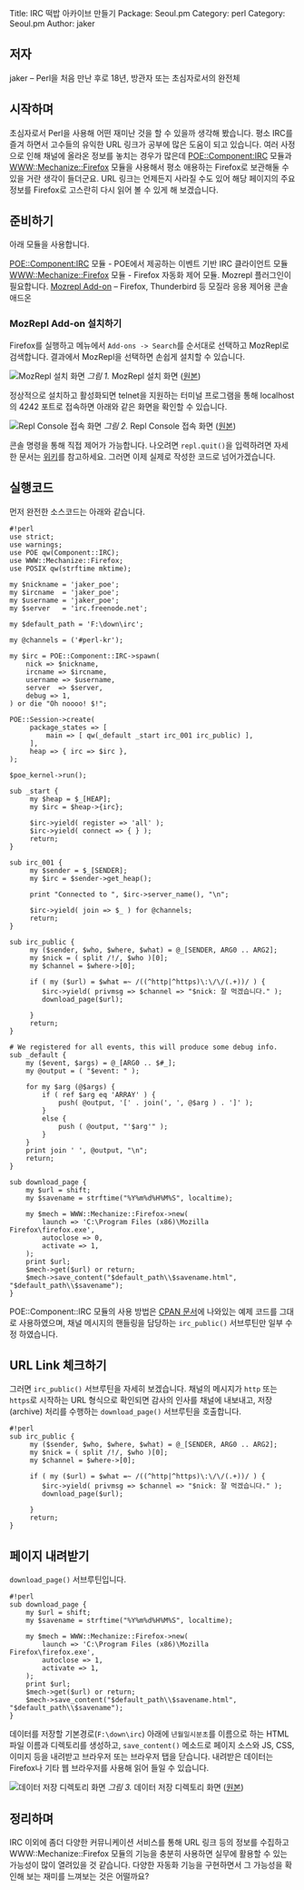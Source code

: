 Title:    IRC 떡밥 아카이브 만들기
Package:  Seoul.pm
Category: perl
Category: Seoul.pm
Author:   jaker

## 저자

jaker – Perl을 처음 만난 후로 18년, 방관자 또는 초심자로서의 완전체


## 시작하며

초심자로서 Perl을 사용해 어떤 재미난 것을 할 수 있을까 생각해 봤습니다.
평소 IRC를 즐겨 하면서 고수들의 유익한 URL 링크가 공부에 많은 도움이 되고 있습니다.
여러 사정으로 인해 채널에 올라온 정보를 놓치는 경우가 많은데
[POE::Component:IRC][module-poe-irc] 모듈과 [WWW::Mechanize::Firefox][module-firefox] 모듈을 사용해서
평소 애용하는 Firefox로 보관해둘 수 있을 거란 생각이 들더군요.
URL 링크는 언제든지 사라질 수도 있어 해당 페이지의 주요 정보를
Firefox로 고스란히 다시 읽어 볼 수 있게 해 보겠습니다.


## 준비하기

아래 모듈을 사용합니다.

[POE::Component:IRC][module-poe-irc] 모듈 - POE에서 제공하는 이벤트 기반 IRC 클라이언트 모듈
[WWW::Mechanize::Firefox][module-firefox] 모듈 - Firefox 자동화 제어 모듈. Mozrepl 플러그인이 필요합니다.
[Mozrepl Add-on][mozrepl] – Firefox, Thunderbird 등 모질라 응용 제어용 콘솔 애드온

### MozRepl Add-on 설치하기

Firefox를 실행하고 메뉴에서 `Add-ons -> Search`를 순서대로 선택하고 MozRepl로 검색합니다.
결과에서 MozRepl을 선택하면 손쉽게 설치할 수 있습니다.

![MozRepl 설치 화면][img-resize-1]
*그림 1.* MozRepl 설치 화면 ([원본][img-1])

정상적으로 설치하고 활성화되면 telnet을 지원하는 터미널 프로그램을 통해
localhost의 4242 포트로 접속하면 아래와 같은 화면을 확인할 수 있습니다.

![Repl Console 접속 화면][img-resize-2]
*그림 2.* Repl Console 접속 화면 ([원본][img-2])

콘솔 명령을 통해 직접 제어가 가능합니다.
나오려면 `repl.quit()`을 입력하려면
자세한 문서는 [위키][mozrepl-wiki]를 참고하세요.
그러면 이제 실제로 작성한 코드로 넘어가겠습니다.

## 실행코드

먼저 완전한 소스코드는 아래와 같습니다.

    #!perl
    use strict;
    use warnings;
    use POE qw(Component::IRC);
    use WWW::Mechanize::Firefox;
    use POSIX qw(strftime mktime);
    
    my $nickname = 'jaker_poe';
    my $ircname  = 'jaker_poe';
    my $username = 'jaker_poe';
    my $server   = 'irc.freenode.net';
    
    my $default_path = 'F:\down\irc';
    
    my @channels = ('#perl-kr');
    
    my $irc = POE::Component::IRC->spawn(
        nick => $nickname,
        ircname => $ircname,
        username => $username,
        server  => $server,
        debug => 1,
    ) or die "Oh noooo! $!";
    
    POE::Session->create(
         package_states => [
             main => [ qw(_default _start irc_001 irc_public) ],
         ],
         heap => { irc => $irc },
    );
    
    $poe_kernel->run();
    
    sub _start {
         my $heap = $_[HEAP];
         my $irc = $heap->{irc};
    
         $irc->yield( register => 'all' );
         $irc->yield( connect => { } );
         return;
    }
    
    sub irc_001 {
         my $sender = $_[SENDER];
         my $irc = $sender->get_heap();
    
         print "Connected to ", $irc->server_name(), "\n";
    
         $irc->yield( join => $_ ) for @channels;
         return;
    }
    
    sub irc_public {   
         my ($sender, $who, $where, $what) = @_[SENDER, ARG0 .. ARG2];
         my $nick = ( split /!/, $who )[0];
         my $channel = $where->[0];     
    
         if ( my ($url) = $what =~ /((^http|^https)\:\/\/(.+))/ ) {
            $irc->yield( privmsg => $channel => "$nick: 잘 먹겠습니다." );
            download_page($url);
                          
         }
         return;
    }
    
    # We registered for all events, this will produce some debug info.
    sub _default {
        my ($event, $args) = @_[ARG0 .. $#_];
        my @output = ( "$event: " );
    
        for my $arg (@$args) {
            if ( ref $arg eq 'ARRAY' ) {
                push( @output, '[' . join(', ', @$arg ) . ']' );
            }
            else {
                push ( @output, "'$arg'" );
            }
        }
        print join ' ', @output, "\n";
        return;
    }
    
    sub download_page {
        my $url = shift;
        my $savename = strftime("%Y%m%d%H%M%S", localtime);
        
        my $mech = WWW::Mechanize::Firefox->new(
            launch => 'C:\Program Files (x86)\Mozilla Firefox\firefox.exe',
            autoclose => 0,
            activate => 1,
        );
        print $url;
        $mech->get($url) or return;
        $mech->save_content("$default_path\\$savename.html", "$default_path\\$savename");    
    }

POE::Component::IRC 모듈의 사용 방법은 [CPAN 문서][module-poe-irc]에 나와있는 
예제 코드를 그대로 사용하였으며,
채널 메시지의 핸들링을 담당하는 `irc_public()` 서브루틴만 일부 수정 하였습니다.

## URL Link 체크하기

그러면 `irc_public()` 서브루틴을 자세히 보겠습니다.
채널의 메시지가 `http` 또는 `https`로 시작하는 URL 형식으로 확인되면
감사의 인사를 채널에 내보내고,
저장(archive) 처리를 수행하는 `download_page()` 서브루틴을 호출합니다.

    #!perl
    sub irc_public {   
         my ($sender, $who, $where, $what) = @_[SENDER, ARG0 .. ARG2];
         my $nick = ( split /!/, $who )[0];
         my $channel = $where->[0];     
    
         if ( my ($url) = $what =~ /((^http|^https)\:\/\/(.+))/ ) {
            $irc->yield( privmsg => $channel => "$nick: 잘 먹겠습니다." );
            download_page($url);
                          
         }
         return;
    }


## 페이지 내려받기

`download_page()` 서브루틴입니다.

    #!perl
    sub download_page {
        my $url = shift;
        my $savename = strftime("%Y%m%d%H%M%S", localtime);
        
        my $mech = WWW::Mechanize::Firefox->new(
            launch => 'C:\Program Files (x86)\Mozilla Firefox\firefox.exe',
            autoclose => 1,
            activate => 1,
        );
        print $url;
        $mech->get($url) or return;
        $mech->save_content("$default_path\\$savename.html", "$default_path\\$savename");    
    }

데이터를 저장할 기본경로(`F:\down\irc`) 아래에
`년월일시분초`를 이름으로 하는 HTML 파일 이름과 디렉토리를 생성하고,
`save_content()` 메소드로 페이지 소스와 JS, CSS, 이미지 등을 내려받고 브라우저 또는 브라우저 탭을 닫습니다.
내려받은 데이터는 Firefox나 기타 웹 브라우저를 사용해 읽어 들일 수 있습니다.

![데이터 저장 디렉토리 화면][img-resize-3]
*그림 3.* 데이터 저장 디렉토리 화면 ([원본][img-3])


## 정리하며

IRC 이외에 좀더 다양한 커뮤니케이션 서비스를 통해 URL 링크 등의 정보를 수집하고 
WWW::Mechanize::Firefox 모듈의 기능을 충분히 사용하면
실무에 활용할 수 있는 가능성이 많이 열려있을 것 같습니다.
다양한 자동화 기능을 구현하면서 그 가능성을 확인해 보는 재미를 느껴보는 것은 어떨까요?


[author]: https://twitter.com/jakerorg
[module-poe-irc]: https://www.metacpan.org/module/POE::Component::IRC
[module-firefox]: https://www.metacpan.org/module/WWW::Mechanize::Firefox
[mozrepl]: https://addons.mozilla.org/en-us/firefox/addon/mozrepl/
[mozrepl-wiki]: https://github.com/bard/mozrepl/wiki

[img-1]: 2012-12-21-1.png
[img-2]: 2012-12-21-2.png
[img-3]: 2012-12-21-3.png

[img-resize-1]: 2012-12-21-1_r.png
[img-resize-2]: 2012-12-21-2_r.png
[img-resize-3]: 2012-12-21-3_r.png

